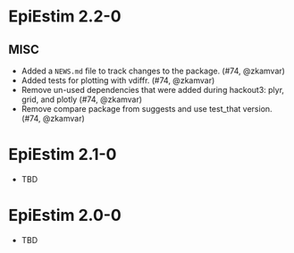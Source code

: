 # EpiEstim 2.2-0

## MISC

* Added a `NEWS.md` file to track changes to the package. (#74, @zkamvar)
* Added tests for plotting with vdiffr. (#74, @zkamvar)
* Remove un-used dependencies that were added during hackout3: plyr, grid, 
  and plotly (#74, @zkamvar)
* Remove compare package from suggests and use test_that version. (#74, @zkamvar)

# EpiEstim 2.1-0

* TBD

# EpiEstim 2.0-0

* TBD
